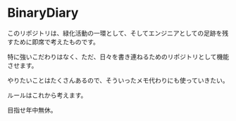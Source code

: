 # BinaryDiary

このリポジトリは、緑化活動の一環として、そしてエンジニアとしての足跡を残すために即席で考えたものです。

特に強いこだわりはなく、ただ、日々を書き連ねるためのリポジトリとして機能させます。

やりたいことはたくさんあるので、そういったメモ代わりにも使っていきたい。

ルールはこれから考えます。

目指せ年中無休。
